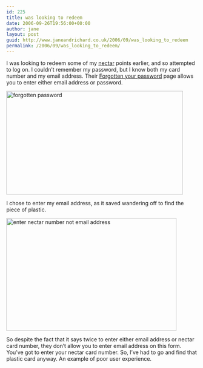 ```yaml
---
id: 225
title: was looking to redeem
date: 2006-09-26T19:56:00+00:00
author: jane
layout: post
guid: http://www.janeandrichard.co.uk/2006/09/was_looking_to_redeem
permalink: /2006/09/was_looking_to_redeem/
---
```

I was looking to redeem some of my [nectar](http://www.nectar.com/NectarHome.nectar) points earlier, and so attempted to log on. I couldn&#8217;t remember my password, but I know both my card number and my email address. Their [Forgotten your password](http://www.nectar.com/login/firstforgotPassword.nectar) page allows you to enter either email address or password.

<img src="http://www.janeandrichard.co.uk/blog/img/2006/09/nectarforgotpassword.jpg" width="466" height="273" alt="forgotten password" />

I chose to enter my email address, as it saved wandering off to find the piece of plastic.

<img src="http://www.janeandrichard.co.uk/blog/img/2006/09/nectarnotemailaddress.jpg" width="449" height="297" alt="enter nectar number not email address" />

So despite the fact that it says twice to enter either email address or nectar card number, they don&#8217;t allow you to enter email address on this form. You&#8217;ve got to enter your nectar card number. So, I&#8217;ve had to go and find that plastic card anyway. An example of poor user experience.